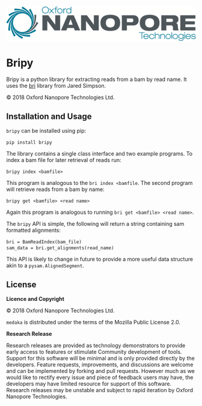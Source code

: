 ﻿
![Oxford Nanopore Technologies logo](https://github.com/nanoporetech/bripy/raw/master/images/ONT_logo_590x106.png)


Bripy
======

Bripy is a python library for extracting reads from a bam by read name. It
uses the [bri](https://github.com/jts/bri) library from Jared Simpson.

© 2018 Oxford Nanopore Technologies Ltd.

Installation and Usage
----------------------

`bripy` can be installed using pip:

    pip install bripy

The library contains a single class interface and two example programs. To
index a bam file for later retrieval of reads run:

    bripy index <bamfile>

This program is analogous to the `bri index <bamfile`. The second program
will retrieve reads from a bam by name:

    bripy get <bamfile> <read name>

Again this program is analogous to running `bri get <bamfile> <read name>`.

The `bripy` API is simple, the following will return a string containing
sam formatted alignments:

    bri = BamReadIndex(bam_file)
    sam_data = bri.get_alignments(read_name)

This API is likely to change in future to provide a more useful data structure
akin to a `pysam.AlignedSegment`.


License
-------

**Licence and Copyright**

© 2018 Oxford Nanopore Technologies Ltd.

`medaka` is distributed under the terms of the Mozilla Public License 2.0.

**Research Release**

Research releases are provided as technology demonstrators to provide early
access to features or stimulate Community development of tools. Support for
this software will be minimal and is only provided directly by the developers.
Feature requests, improvements, and discussions are welcome and can be
implemented by forking and pull requests. However much as we would
like to rectify every issue and piece of feedback users may have, the
developers may have limited resource for support of this software. Research
releases may be unstable and subject to rapid iteration by Oxford Nanopore
Technologies.
